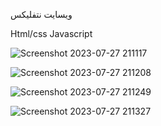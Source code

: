 ویسایت نتفلیکس

Html/css Javascript


![Screenshot 2023-07-27 211117](https://github.com/mrmolla/Netflix/assets/115748318/8f33825c-f2bb-4f6f-a8a6-c7ca392868e4)

![Screenshot 2023-07-27 211208](https://github.com/mrmolla/Netflix/assets/115748318/13e12c7c-8c01-4a2d-adc3-c0a6d78f7fb3)

![Screenshot 2023-07-27 211249](https://github.com/mrmolla/Netflix/assets/115748318/a8ce74c5-275d-42c0-9ce9-d8d0108ccf7b)

![Screenshot 2023-07-27 211327](https://github.com/mrmolla/Netflix/assets/115748318/2e46e79e-696b-43f8-a279-8f1d4987f1d3)

